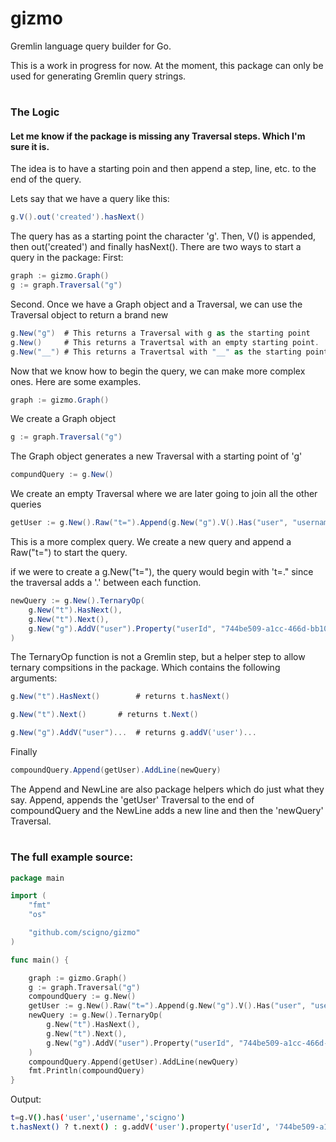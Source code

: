 # gizmo
Gremlin language query builder for Go.

This is a work in progress for now.  At the moment, this package can only be used for generating Gremlin query strings.
#
### The Logic
#### Let me know if the package is missing any Traversal steps.  Which I'm sure it is.
The idea is to have a starting poin and then append a step, line, etc. to the end of the query.

Lets say that we have a query like this:
```groovy
g.V().out('created').hasNext()
```
The query has as a starting point the character 'g'.  Then, V() is appended, then out('created') and finally hasNext().
There are two ways to start a query in the package:
First:
```groovy
graph := gizmo.Graph()
g := graph.Traversal("g")
```
Second. Once we have a Graph object and a Traversal, we can use the Traversal object to return a brand new
```groovy
g.New("g")	# This returns a Traversal with g as the starting point
g.New()		# This returns a Travertsal with an empty starting point.
g.New("__")	# This returns a Travertsal with "__" as the starting point.
```
Now that we know how to begin the query, we can make more complex ones.
Here are some examples.

```groovy
graph := gizmo.Graph()
```
We create a Graph object

```groovy
g := graph.Traversal("g")
```
The Graph object generates a new Traversal with a starting point of 'g'

```groovy
compundQuery := g.New()	
```
We create an empty Traversal where we are later going to join all the other queries

```groovy
getUser := g.New().Raw("t=").Append(g.New("g").V().Has("user", "username", "scigno"))
```
This is a more complex query. We create a new query and append a Raw("t=") to start the query.  

if we were to create a g.New("t="), the query would begin with 't=." since the traversal adds a '.' between each function.

```groovy
newQuery := g.New().TernaryOp(
	g.New("t").HasNext(),
	g.New("t").Next(),
	g.New("g").AddV("user").Property("userId", "744be509-a1cc-466d-bb10-0bb9a376da2e").Property("username", "scigno").Next(),
)
```
The TernaryOp function is not a Gremlin step, but a helper step to allow ternary compsitions in the package. Which contains the following arguments:

```groovy
g.New("t").HasNext() 		# returns t.hasNext()

g.New("t").Next()		# returns t.Next()

g.New("g").AddV("user")...	# returns g.addV('user')...
```
Finally

```groovy
compoundQuery.Append(getUser).AddLine(newQuery)
```
The Append and NewLine are also package helpers which do just what they say.  Append, appends the 'getUser' Traversal to the end of compoundQuery and the NewLine adds a new line and then the 'newQuery' Traversal.


#

### The full example source:

```go
package main

import (
	"fmt"
	"os"

	"github.com/scigno/gizmo"
)

func main() {

	graph := gizmo.Graph()
	g := graph.Traversal("g")
	compoundQuery := g.New()
	getUser := g.New().Raw("t=").Append(g.New("g").V().Has("user", "username", "scigno"))
	newQuery := g.New().TernaryOp(
		g.New("t").HasNext(),
		g.New("t").Next(),
		g.New("g").AddV("user").Property("userId", "744be509-a1cc-466d-bb10-0bb9a376da2e").Property("username", "scigno").Next(),
	)
	compoundQuery.Append(getUser).AddLine(newQuery)
	fmt.Println(compoundQuery)
}
```

Output:
```bash
t=g.V().has('user','username','scigno') 
t.hasNext() ? t.next() : g.addV('user').property('userId', '744be509-a1cc-466d-bb10-0bb9a376da2e').property('username', 'scigno').next()
```
